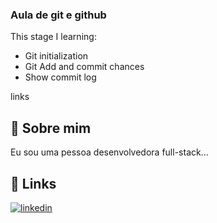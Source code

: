 ### Aula de git e github

This stage I learning:
- Git initialization
- Git Add and commit chances
- Show commit log

links

## 🚀 Sobre mim
Eu sou uma pessoa desenvolvedora full-stack...


## 🔗 Links

[![linkedin](https://img.shields.io/badge/linkedin-0A66C2?style=for-the-badge&logo=linkedin&logoColor=white)](https://www.linkedin.com/in/raime-martins-82b46715a/)



